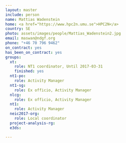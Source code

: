 ```yaml
---
layout: master
include: person
name: Mattias Wadenstein
home: <a href="https://www.hpc2n.umu.se">HPC2N</a>
country: SE
photo: assets/images/people/Mattias_Wadenstein2.jpg
email: maswan@ndgf.org
phone: "+46 70 796 9462"
on_contract: yes
has_been_on_contract: yes
groups:
  xt:
    role: NT1 coordinator, Until 2017-03-31
    finished: yes
  nt1-po:
    role: Activity Manager
  nt1-sg:
    role: Ex officio, Activity Manager
  nlcg:
    role: Ex officio, Activity Manager
  nt1:
    role: Activity Manager
  neic2017-org:
    role: Local coordinator
  project-analysis-rg:
  e3ds:

---
```

